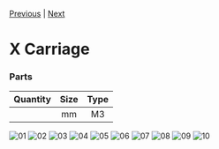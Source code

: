 [Previous](03_Idler.md) | [Next](05_Filament_Sensor.md)

# X Carriage

### Parts
|Quantity|Size|Type|
|---:|:---:|:---:|
||mm|M3|

![01](../img/X_Carriage/01.jpg)
![02](../img/X_Carriage/02.jpg)
![03](../img/X_Carriage/03.jpg)
![04](../img/X_Carriage/04.jpg)
![05](../img/X_Carriage/05.jpg)
![06](../img/X_Carriage/06.jpg)
![07](../img/X_Carriage/07.jpg)
![08](../img/X_Carriage/08.jpg)
![09](../img/X_Carriage/09.jpg)
![10](../img/X_Carriage/10.jpg)